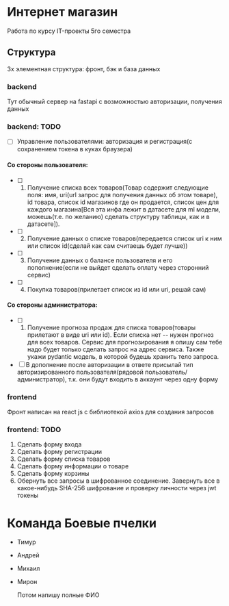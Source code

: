 # Интернет магазин
Работа по курсу IT-проекты 5го семестра

## Структура
3х элементная структура: фронт, бэк и база данных

### backend
Тут обычный сервер на fastapi с возможностью авторизации, получения данных

### backend: TODO
  - [ ] Управление пользователями: авторизация и регистрация(с сохранением токена в куках браузера)
  #### Со стороны пользователя:
  - [ ] 1. Получение списка всех товаров(Товар содержит следующие поля: имя, uri(url запрос для получения данных об этом товаре), id товара,  список id магазинов где он продается, список цен для каждого магазина[Вся эта инфа лежит в датасете для ml модели, можешь(т.е. по желанию) сделать структуру таблицы, как и в датасете]).
  - [ ] 2. Получение данных о списке товаров(передается список uri к ним или список id(сделай как сам считаешь будет лучше))
  - [ ] 3. Получение данных о балансе пользователя и его пополнение(если не выйдет сделать оплату через сторонний сервис)
  - [ ] 4. Покупка товаров(прилетает список из id или uri, решай сам)
  #### Со стороны администратора:
  - [ ] 1. Получение прогноза продаж для списка товаров(товары прилетают в виде uri или id). Если списка нет -- нужен прогноз для всех товаров. Сервис для прогнозирования я опишу сам тебе надо будет только сделать запрос на адрес сервиса. Также укажи pydantic модель, в которой будешь хранить тело запроса.
  - [ ] В дополнение после авторизации в ответе присылай тип авторизированного пользователя(рядовой пользователь/администратор), т.к. они будут входить в аккаунт через одну форму 

### frontend
  Фронт написан на react js с библиотекой axios для создания запросов

### frontend: TODO
  1. Сделать форму входа
  2. Сделать форму регистрации
  3. Сделать форму списка товаров
  4. Сделать форму информации о товаре
  5. Сделать форму корзины
  6. Обернуть все запросы в шифрованное соединение. Завернуть все в какое-нибудь SHA-256 шифрование и проверку личности через jwt токены

# Команда Боевые пчелки
- Тимур
- Андрей
- Михаил
- Мирон

    Потом напишу полные ФИО

